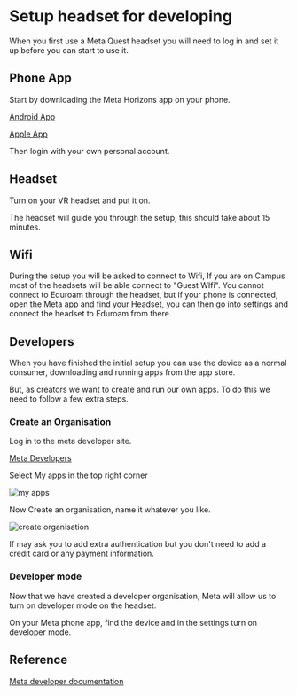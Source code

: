 # Setup headset for developing

When you first use a Meta Quest headset you will need to log in and set it up before you can start to use it.

## Phone App

Start by downloading the Meta Horizons app on your phone.

[Android App](https://apps.apple.com/us/app/meta-horizon/id1366478176)

[Apple App](https://play.google.com/store/apps/details?id=com.oculus.twilight&hl=en_GB)

Then login with your own personal account. 

## Headset

Turn on your VR headset and put it on.

The headset will guide you through the setup, this should take about 15 minutes.

## Wifi

During the setup you will be asked to connect to Wifi, If you are on Campus most of the headsets will be able connect to "Guest WIfi". You cannot connect to Eduroam through the headset, but if your phone is connected, open the Meta app and find your Headset, you can then go into settings and connect the headset to Eduroam from there.

## Developers

When you have finished the initial setup you can use the device as a normal consumer, downloading and running apps from the app store.

But, as creators we want to create and run our own apps. To do this we need to follow a few extra steps.

### Create an Organisation

Log in to the meta developer site.

[Meta Developers](https://developers.meta.com/horizon)

Select My apps in the top right corner

![my apps](https://uwetom.github.io/media-production-worksheets/wk18b-setup-headset/images/my_apps.jpg)

Now Create an organisation, name it whatever you like.

![create organisation](https://uwetom.github.io/media-production-worksheets/wk18b-setup-headset/images/createorganisation.jpg)

If may ask you to add extra authentication but you don't need to add a credit card or any payment information.

### Developer mode

Now that we have created a developer organisation,  Meta will allow us to turn on developer mode on the headset.

On your Meta phone app, find the device and in the settings turn on developer mode.





## Reference

[Meta developer documentation](https://developers.meta.com/horizon/documentation/unity/unity-env-device-setup/)
<!--stackedit_data:
eyJoaXN0b3J5IjpbLTI1NTA1NjAzNV19
-->